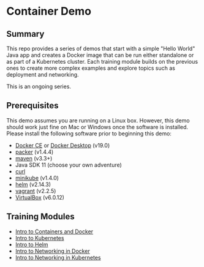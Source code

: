 # Container Demo
## Summary
This repo provides a series of demos that start with a simple "Hello World"
Java app and creates a Docker image that can be run either standalone or as
part of a Kubernetes cluster. Each training module builds on the previous ones
to create more complex examples and explore topics such as deployment and networking.

This is an ongoing series.

## Prerequisites
This demo assumes you are running on a Linux box. However, this demo should
work just fine on Mac or Windows once the software is installed. Please
install the following software prior to beginning this demo:

* [Docker CE](https://docs.docker.com/install/) or [Docker Desktop](https://www.docker.com/products/docker-desktop) (v19.0)
* [packer](https://packer.io/downloads.html) (v1.4.4)
* [maven](https://maven.apache.org/download.cgi) (v3.3+)
* Java SDK 11 (choose your own adventure)
* [curl](https://github.com/curl/curl)
* [minikube](https://kubernetes.io/docs/tasks/tools/install-minikube/) (v1.4.0)
* [helm](https://github.com/helm/helm) (v2.14.3)
* [vagrant](https://www.vagrantup.com/downloads.html) (v2.2.5)
* [VirtualBox](https://www.virtualbox.org/) (v6.0.12)

## Training Modules
* [Intro to Containers and Docker](doc/intro_to_containers.md)
* [Intro to Kubernetes](doc/intro_to_kubernetes.md)
* [Intro to Helm](doc/intro_to_helm.md)
* [Intro to Networking in Docker](doc/intro_to_networking_in_docker.md)
* [Intro to Networking in Kubernetes](doc/intro_to_networking_in_k8s.md)

